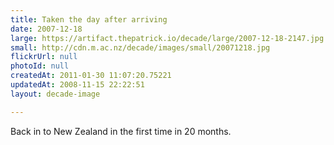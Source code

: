 ```yaml
---
title: Taken the day after arriving
date: 2007-12-18
large: https://artifact.thepatrick.io/decade/large/2007-12-18-2147.jpg
small: http://cdn.m.ac.nz/decade/images/small/20071218.jpg
flickrUrl: null
photoId: null
createdAt: 2011-01-30 11:07:20.75221
updatedAt: 2008-11-15 22:22:51
layout: decade-image

---
```

Back in to New Zealand in the first time in 20 months.
